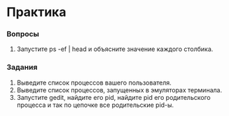 # Практика

### Вопросы

1. Запустите ps -ef | head и объясните значение каждого столбика.

### Задания

1. Выведите список процессов вашего пользователя.
2. Выведите список процессов, запущенных в эмуляторах терминала.
3. Запустите gedit, найдите его pid, найдите pid его родительского процесса и так по цепочке все родительские pid-ы.